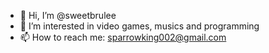 - 👋 Hi, I’m @sweetbrulee
- 👀 I’m interested in video games, musics and programming
- 📫 How to reach me: <sparrowking002@gmail.com>

<!---
JeffreyRuan/JeffreyRuan is a ✨ special ✨ repository because its `README.md` (this file) appears on your GitHub profile.
You can click the Preview link to take a look at your changes.
--->
